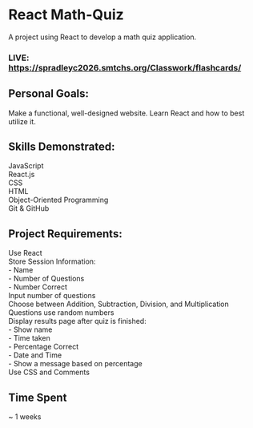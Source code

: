 # React Math-Quiz
A project using React to develop a math quiz application.

### LIVE: https://spradleyc2026.smtchs.org/Classwork/flashcards/

## Personal Goals:
Make a functional, well-designed website.
Learn React and how to best utilize it.

## Skills Demonstrated:
JavaScript  
React.js  
CSS  
HTML  
Object-Oriented Programming  
Git & GitHub  

## Project Requirements:
Use React  
Store Session Information:  
 	 - Name  
 	 - Number of Questions  
 	 - Number Correct  
Input number of questions  
Choose between Addition, Subtraction, Division, and Multiplication  
Questions use random numbers  
Display results page after quiz is finished:  
 	 - Show name  
 	 - Time taken  
 	 - Percentage Correct  
 	 - Date and Time  
 	 - Show a message based on percentage  
Use CSS and Comments  

## Time Spent
~ 1 weeks




